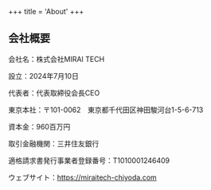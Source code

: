 +++
title = 'About'
+++

## 会社概要

会社名：株式会社MIRAI TECH

設立：2024年7月10日

代表者：代表取締役会長CEO

東京本社：〒101-0062　東京都千代田区神田駿河台1-5-6-713

資本金：960百万円

取引金融機関：三井住友銀行

適格請求書発行事業者登録番号：T1010001246409

ウェブサイト：https://miraitech-chiyoda.com
<br>
<br>
<br>

